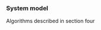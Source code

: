 ### System model

Algorithms described in section four
<!--stackedit_data:
eyJoaXN0b3J5IjpbMTA1ODc5NjUwNiw0NzA4NzY2MywtMTIzOD
A5NTM5Niw5NjAxMDQzODhdfQ==
-->